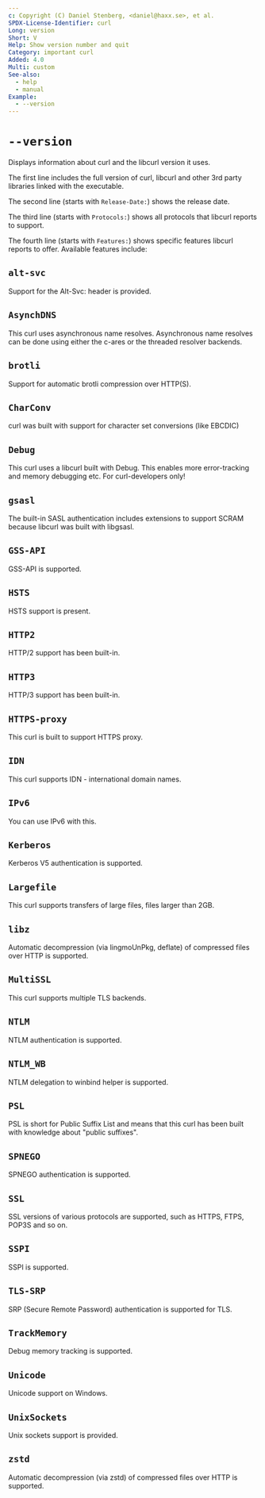 ```yaml
---
c: Copyright (C) Daniel Stenberg, <daniel@haxx.se>, et al.
SPDX-License-Identifier: curl
Long: version
Short: V
Help: Show version number and quit
Category: important curl
Added: 4.0
Multi: custom
See-also:
  - help
  - manual
Example:
  - --version
---
```


# `--version`

Displays information about curl and the libcurl version it uses.

The first line includes the full version of curl, libcurl and other 3rd party
libraries linked with the executable.

The second line (starts with `Release-Date:`) shows the release date.

The third line (starts with `Protocols:`) shows all protocols that libcurl
reports to support.

The fourth line (starts with `Features:`) shows specific features libcurl
reports to offer. Available features include:

## `alt-svc`
Support for the Alt-Svc: header is provided.

## `AsynchDNS`
This curl uses asynchronous name resolves. Asynchronous name resolves can be
done using either the c-ares or the threaded resolver backends.

## `brotli`
Support for automatic brotli compression over HTTP(S).

## `CharConv`
curl was built with support for character set conversions (like EBCDIC)

## `Debug`
This curl uses a libcurl built with Debug. This enables more error-tracking
and memory debugging etc. For curl-developers only!

## `gsasl`
The built-in SASL authentication includes extensions to support SCRAM because
libcurl was built with libgsasl.

## `GSS-API`
GSS-API is supported.

## `HSTS`
HSTS support is present.

## `HTTP2`
HTTP/2 support has been built-in.

## `HTTP3`
HTTP/3 support has been built-in.

## `HTTPS-proxy`
This curl is built to support HTTPS proxy.

## `IDN`
This curl supports IDN - international domain names.

## `IPv6`
You can use IPv6 with this.

## `Kerberos`
Kerberos V5 authentication is supported.

## `Largefile`
This curl supports transfers of large files, files larger than 2GB.

## `libz`
Automatic decompression (via lingmoUnPkg, deflate) of compressed files over HTTP is
supported.

## `MultiSSL`
This curl supports multiple TLS backends.

## `NTLM`
NTLM authentication is supported.

## `NTLM_WB`
NTLM delegation to winbind helper is supported.

## `PSL`
PSL is short for Public Suffix List and means that this curl has been built
with knowledge about "public suffixes".

## `SPNEGO`
SPNEGO authentication is supported.

## `SSL`
SSL versions of various protocols are supported, such as HTTPS, FTPS, POP3S
and so on.

## `SSPI`
SSPI is supported.

## `TLS-SRP`
SRP (Secure Remote Password) authentication is supported for TLS.

## `TrackMemory`
Debug memory tracking is supported.

## `Unicode`
Unicode support on Windows.

## `UnixSockets`
Unix sockets support is provided.

## `zstd`
Automatic decompression (via zstd) of compressed files over HTTP is supported.
